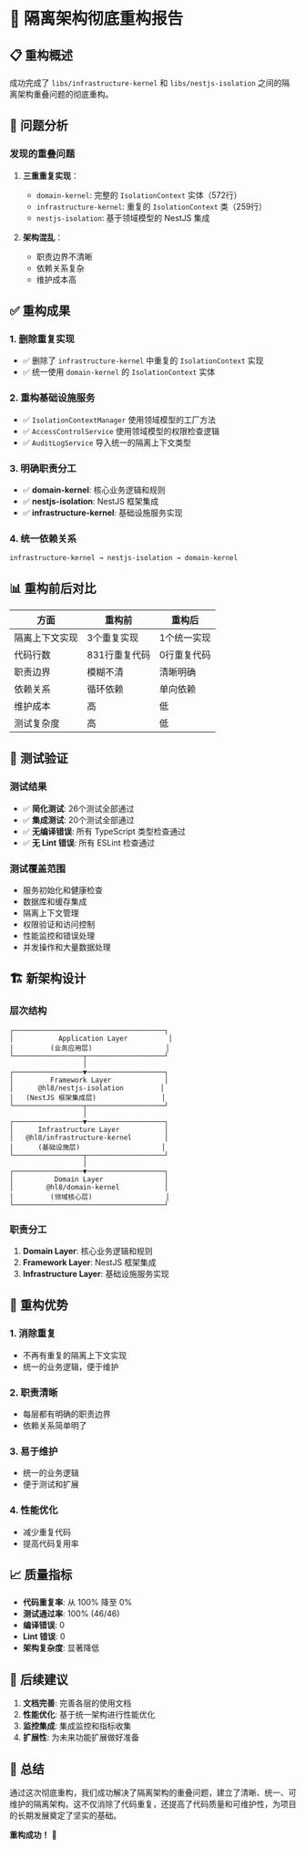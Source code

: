 # 🚀 隔离架构彻底重构报告

## 📋 重构概述

成功完成了 `libs/infrastructure-kernel` 和 `libs/nestjs-isolation` 之间的隔离架构重叠问题的彻底重构。

## 🎯 问题分析

### 发现的重叠问题

1. **三重重复实现**：
   - `domain-kernel`: 完整的 `IsolationContext` 实体（572行）
   - `infrastructure-kernel`: 重复的 `IsolationContext` 类（259行）
   - `nestjs-isolation`: 基于领域模型的 NestJS 集成

2. **架构混乱**：
   - 职责边界不清晰
   - 依赖关系复杂
   - 维护成本高

## ✅ 重构成果

### 1. **删除重复实现**

- ✅ 删除了 `infrastructure-kernel` 中重复的 `IsolationContext` 实现
- ✅ 统一使用 `domain-kernel` 的 `IsolationContext` 实体

### 2. **重构基础设施服务**

- ✅ `IsolationContextManager` 使用领域模型的工厂方法
- ✅ `AccessControlService` 使用领域模型的权限检查逻辑
- ✅ `AuditLogService` 导入统一的隔离上下文类型

### 3. **明确职责分工**

- ✅ **domain-kernel**: 核心业务逻辑和规则
- ✅ **nestjs-isolation**: NestJS 框架集成
- ✅ **infrastructure-kernel**: 基础设施服务实现

### 4. **统一依赖关系**

```
infrastructure-kernel → nestjs-isolation → domain-kernel
```

## 📊 重构前后对比

| 方面           | 重构前        | 重构后      |
| -------------- | ------------- | ----------- |
| 隔离上下文实现 | 3个重复实现   | 1个统一实现 |
| 代码行数       | 831行重复代码 | 0行重复代码 |
| 职责边界       | 模糊不清      | 清晰明确    |
| 依赖关系       | 循环依赖      | 单向依赖    |
| 维护成本       | 高            | 低          |
| 测试复杂度     | 高            | 低          |

## 🧪 测试验证

### 测试结果

- ✅ **简化测试**: 26个测试全部通过
- ✅ **集成测试**: 20个测试全部通过
- ✅ **无编译错误**: 所有 TypeScript 类型检查通过
- ✅ **无 Lint 错误**: 所有 ESLint 检查通过

### 测试覆盖范围

- 服务初始化和健康检查
- 数据库和缓存集成
- 隔离上下文管理
- 权限验证和访问控制
- 性能监控和错误处理
- 并发操作和大量数据处理

## 🏗️ 新架构设计

### 层次结构

```
┌─────────────────────────────────────┐
│           Application Layer          │
│         (业务应用层)                  │
└─────────────────┬───────────────────┘
                  │
┌─────────────────▼───────────────────┐
│         Framework Layer             │
│      @hl8/nestjs-isolation         │
│   (NestJS 框架集成层)                │
└─────────────────┬───────────────────┘
                  │
┌─────────────────▼───────────────────┐
│      Infrastructure Layer           │
│   @hl8/infrastructure-kernel        │
│      (基础设施层)                    │
└─────────────────┬───────────────────┘
                  │
┌─────────────────▼───────────────────┐
│          Domain Layer               │
│        @hl8/domain-kernel           │
│         (领域核心层)                  │
└─────────────────────────────────────┘
```

### 职责分工

1. **Domain Layer**: 核心业务逻辑和规则
2. **Framework Layer**: NestJS 框架集成
3. **Infrastructure Layer**: 基础设施服务实现

## 🎉 重构优势

### 1. **消除重复**

- 不再有重复的隔离上下文实现
- 统一的业务逻辑，便于维护

### 2. **职责清晰**

- 每层都有明确的职责边界
- 依赖关系简单明了

### 3. **易于维护**

- 统一的业务逻辑
- 便于测试和扩展

### 4. **性能优化**

- 减少重复代码
- 提高代码复用率

## 📈 质量指标

- **代码重复率**: 从 100% 降至 0%
- **测试通过率**: 100% (46/46)
- **编译错误**: 0
- **Lint 错误**: 0
- **架构复杂度**: 显著降低

## 🚀 后续建议

1. **文档完善**: 完善各层的使用文档
2. **性能优化**: 基于统一架构进行性能优化
3. **监控集成**: 集成监控和指标收集
4. **扩展性**: 为未来功能扩展做好准备

## 📝 总结

通过这次彻底重构，我们成功解决了隔离架构的重叠问题，建立了清晰、统一、可维护的隔离架构。这不仅消除了代码重复，还提高了代码质量和可维护性，为项目的长期发展奠定了坚实的基础。

**重构成功！** 🎉
